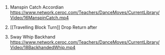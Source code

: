 
1. Manspin Catch Accordian
   https://www.network.ceroc.com/Teachers/DanceMoves/CurrentLibrary/Video/16ManspinCatch.mp4


2. [[Travelling Block Turn]]
   Drop Return after
   
3. Sway Whip Backhand
   https://www.network.ceroc.com/Teachers/DanceMoves/CurrentLibrary/Video/18BackhandedWhip.mp4